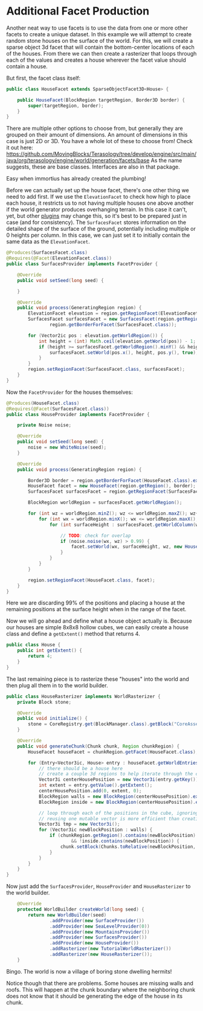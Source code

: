 # Additional Facet Production

Another neat way to use facets is to use the data from one or more other facets to create a unique dataset.  In this example we will attempt to create random stone houses on the surface of the world.  For this,  we will create a sparse object 3d facet that will contain the bottom-center locations of each of the houses.  From there we can then create a rasterizer that loops through each of the values and creates a house wherever the facet value should contain a house.

But first,  the facet class itself:

```java
public class HouseFacet extends SparseObjectFacet3D<House> {

    public HouseFacet(BlockRegion targetRegion, Border3D border) {
        super(targetRegion, border);
    }
}
```

There are multiple other options to choose from, but generally they are grouped on their amount of dimensions.
An amount of dimensions in this case is just 2D or 3D. You have a whole lot of these to choose from!
Check it out here: https://github.com/MovingBlocks/Terasology/tree/develop/engine/src/main/java/org/terasology/engine/world/generation/facets/base
As the name suggests, these are base classes. Interfaces are also in that package.


Easy when immortius has already created the plumbing!  

Before we can actually set up the house facet, there's one other thing we need to add first. If we use the ```ElevationFacet``` to check how high to place each house, it restricts us to not having multiple houses one above another if the world generator produces overhanging terrain. In this case it can't, yet, but other [plugins](advanced/plugins.md) may change this, so it's best to be prepared just in case (and for consistency). The ```SurfacesFacet``` stores information on the detailed shape of the surface of the ground, potentially including multiple or 0 heights per column. In this case, we can just set it to initially contain the same data as the ```ElevationFacet```.

```java
@Produces(SurfacesFacet.class)
@Requires(@Facet(ElevationFacet.class))
public class SurfacesProvider implements FacetProvider {

    @Override
    public void setSeed(long seed) {

    }

    @Override
    public void process(GeneratingRegion region) {
        ElevationFacet elevation = region.getRegionFacet(ElevationFacet.class);
        SurfacesFacet surfacesFacet = new SurfacesFacet(region.getRegion(),
                region.getBorderForFacet(SurfacesFacet.class));

        for (Vector2ic pos : elevation.getWorldRegion()) {
            int height = (int) Math.ceil(elevation.getWorld(pos)) - 1;
            if (height >= surfacesFacet.getWorldRegion().minY() && height <= surfacesFacet.getWorldRegion().maxY()) {
                surfacesFacet.setWorld(pos.x(), height, pos.y(), true);
            }
        }
        region.setRegionFacet(SurfacesFacet.class, surfacesFacet);
    }
}
```

Now the ```FacetProvider``` for the houses themselves:

```java
@Produces(HouseFacet.class)
@Requires(@Facet(SurfacesFacet.class))
public class HouseProvider implements FacetProvider {

    private Noise noise;

    @Override
    public void setSeed(long seed) {
        noise = new WhiteNoise(seed);
    }

    @Override
    public void process(GeneratingRegion region) {

        Border3D border = region.getBorderForFacet(HouseFacet.class).extendBy(0, 8, 4);
        HouseFacet facet = new HouseFacet(region.getRegion(), border);
        SurfacesFacet surfacesFacet = region.getRegionFacet(SurfacesFacet.class);

        BlockRegion worldRegion = surfacesFacet.getWorldRegion();

        for (int wz = worldRegion.minZ(); wz <= worldRegion.maxZ(); wz++) {
            for (int wx = worldRegion.minX(); wx <= worldRegion.maxX(); wx++) {
                for (int surfaceHeight : surfacesFacet.getWorldColumn(wx, wz)) {

                    // TODO: check for overlap
                    if (noise.noise(wx, wz) > 0.99) {
                        facet.setWorld(wx, surfaceHeight, wz, new House());
                    }
                }
            }
        }

        region.setRegionFacet(HouseFacet.class, facet);
    }
}
```

Here we are discarding 99% of the positions and placing a house at the remaining positions at the surface height when in the range of the facet.

Now we will go ahead and define what a house object actually is. Because our houses are simple 8x8x8 hollow cubes, we can easily create a house class and define a `getExtent()` method that returns 4.

```java
public class House {
    public int getExtent() {
        return 4;
    }
}
```

The last remaining piece is to rasterize these "houses" into the world and then plug all them in to the world builder.

```java
public class HouseRasterizer implements WorldRasterizer {
    private Block stone;

    @Override
    public void initialize() {
        stone = CoreRegistry.get(BlockManager.class).getBlock("CoreAssets:Stone");
    }

    @Override
    public void generateChunk(Chunk chunk, Region chunkRegion) {
        HouseFacet houseFacet = chunkRegion.getFacet(HouseFacet.class);

        for (Entry<Vector3ic, House> entry : houseFacet.getWorldEntries().entrySet()) {
            // there should be a house here
            // create a couple 3d regions to help iterate through the cube shape, inside and out
            Vector3i centerHousePosition = new Vector3i(entry.getKey());
            int extent = entry.getValue().getExtent();
            centerHousePosition.add(0, extent, 0);
            BlockRegion walls = new BlockRegion(centerHousePosition).expand(extent, extent, extent);
            BlockRegion inside = new BlockRegion(centerHousePosition).expand(extent - 1, extent - 1, extent - 1);

            // loop through each of the positions in the cube, ignoring the is
            // reusing one mutable vector is more efficient than creating a new one for each toRelative()
            Vector3i tmp = new Vector3i();
            for (Vector3ic newBlockPosition : walls) {
                if (chunkRegion.getRegion().contains(newBlockPosition)
                        && !inside.contains(newBlockPosition)) {
                    chunk.setBlock(Chunks.toRelative(newBlockPosition, tmp), stone);
                }
            }
        }
    }
}
```

Now just add the `SurfacesProvider`, `HouseProvider` and `HouseRasterizer` to the world builder.

```java
    @Override
    protected WorldBuilder createWorld(long seed) {
        return new WorldBuilder(seed)
                .addProvider(new SurfaceProvider())
                .addProvider(new SeaLevelProvider(0))
                .addProvider(new MountainsProvider())
                .addProvider(new SurfacesProvider())
                .addProvider(new HouseProvider())
                .addRasterizer(new TutorialWorldRasterizer())
                .addRasterizer(new HouseRasterizer());
    }
```

Bingo.  The world is now a village of boring stone dwelling hermits!

<fig src="_media/img/additional-facet-production-1.png" alt="additional house facet 1"></fig>
<fig src="_media/img/additional-facet-production-2.png" alt="additional house facet 2"></fig>

Notice though that there are problems. Some houses are missing walls and roofs. 
This will happen at the chunk boundary where the neighboring chunk does not know that it should be generating the edge of the house in its chunk.
